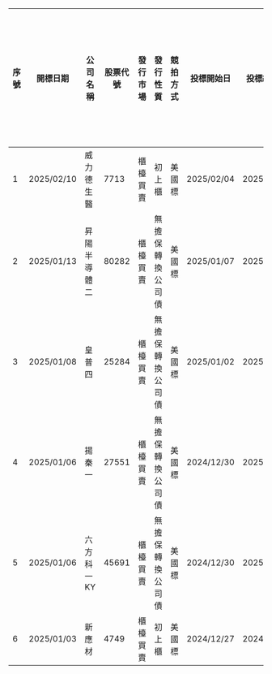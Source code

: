 | 序號 | 開標日期       | 公司名稱   | 股票代號  | 發行市場 | 發行性質     | 競拍方式 | 投標開始日      | 投標結束日      | 競拍數量(張) | 最低投標價格(元) | 最低每標單投標數量(張) | 最高投(得)標數量(張) | 保證金成數(%) | 每一投標單投標處理費(元) | 撥券日期(上市、上櫃日期) | 主辦券商 | 得標總金額(元)      | 得標手續費率(%) | 總合格件  | 合格投標數量(張) | 最低得標價格(元) | 最高得標價格(元) | 得標加權平均價格(元) | 承銷價格(元)  | 取消競價拍賣(流標或取消) |
| -- | ---------- | ------ | ----- | ---- | -------- | ---- | ---------- | ---------- | ------- | --------- | ------------ | ------------ | -------- | ------------- | ------------- | ---- | ------------- | --------- | ----- | --------- | --------- | --------- | ----------- | -------- | ------------- |
| 1  | 2025/02/10 | 威力德生醫  | 7713  | 櫃檯買賣 | 初上櫃      | 美國標  | 2025/02/04 | 2025/02/06 | 2,808   | 50        | 1            | 356          | 50       | 400           | 2025/02/24    | 台新   | 0             | 5         | 0     | 0         | 0         | 0         | 0           | 0        |               |
| 2  | 2025/01/13 | 昇陽半導體二 | 80282 | 櫃檯買賣 | 無擔保轉換公司債 | 美國標  | 2025/01/07 | 2025/01/09 | 17,850  | 103.5     | 1            | 1,785        | 50       | 400           | 2025/01/22    | 永豐金  | 1,013,971,190 | 0.5       | 155   | 16,890    | 103.5     | 110       | 104         | 103.5000 |               |
| 3  | 2025/01/08 | 皇普四    | 25284 | 櫃檯買賣 | 無擔保轉換公司債 | 美國標  | 2025/01/02 | 2025/01/06 | 4,250   | 101       | 1            | 425          | 50       | 400           | 2025/01/17    | 台新   | 429,743,540   | 0.5       | 86    | 5,281     | 101       | 105       | 101.12      | 101.1200 |               |
| 4  | 2025/01/06 | 揚秦一    | 27551 | 櫃檯買賣 | 無擔保轉換公司債 | 美國標  | 2024/12/30 | 2025/01/02 | 1,700   | 101       | 1            | 170          | 50       | 400           | 2025/01/15    | 永豐金  | 152,555,390   | 0.5       | 61    | 1,658     | 101       | 582       | 102.52      | 101.0000 |               |
| 5  | 2025/01/06 | 六方科一KY | 45691 | 櫃檯買賣 | 無擔保轉換公司債 | 美國標  | 2024/12/30 | 2025/01/02 | 4,250   | 100       | 1            | 425          | 50       | 400           | 2025/01/15    | 元大   | 447,313,070   | 0.5       | 219   | 12,965    | 102.87    | 111.87    | 105.25      | 105.2500 |               |
| 6  | 2025/01/03 | 新應材    | 4749  | 櫃檯買賣 | 初上櫃      | 美國標  | 2024/12/27 | 2024/12/31 | 7,406   | 410.26    | 1            | 925          | 50       | 400           | 2025/01/17    | 兆豐   | 4,347,847,990 | 5         | 3,703 | 19,939    | 570       | 661       | 587.07      | 480.0000 |               |
